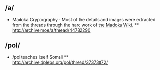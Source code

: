 ## /a/
* Madoka Cryptography - Most of the details and images were extracted from the threads through the hard work of [the Madoka Wiki.](https://wiki.puella-magi.net/)
** http://archive.moe/a/thread/44782290

## /pol/

* /pol teaches itself Somali
** http://archive.4plebs.org/pol/thread/37373872/